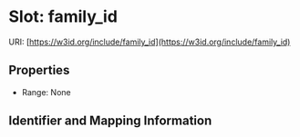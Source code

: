 # Slot: family_id

URI: [https://w3id.org/include/family_id](https://w3id.org/include/family_id)



<!-- no inheritance hierarchy -->


## Properties

 * Range: None



## Identifier and Mapping Information





